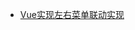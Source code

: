 <!--
 * @Author: Rainy
 * @Github: https://github.com/Rain120
 * @Date: 2019-01-20 16:34:19
 * @LastEditTime: 2019-01-20 17:04:21
 -->
* <i class="profile-icon iconfont icon-note"></i>[Vue实现左右菜单联动实现](vue/cascade-menu.md)
